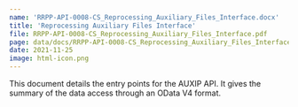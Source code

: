 ```yaml
---
name: 'RRPP-API-0008-CS_Reprocessing_Auxiliary_Files_Interface.docx'
title: 'Reprocessing Auxiliary Files Interface'
file: RRPP-API-0008-CS_Reprocessing_Auxiliary_Files_Interface.pdf
page: data/docs/RRPP-API-0008-CS_Reprocessing_Auxiliary_Files_Interface/RRPP-API-0008-CS_Reprocessing_Auxiliary_Files_Interface.html
date: 2021-11-25
image: html-icon.png
---
```

This document details the entry points for the AUXIP API. It gives the summary of the data access through an OData V4 format.
